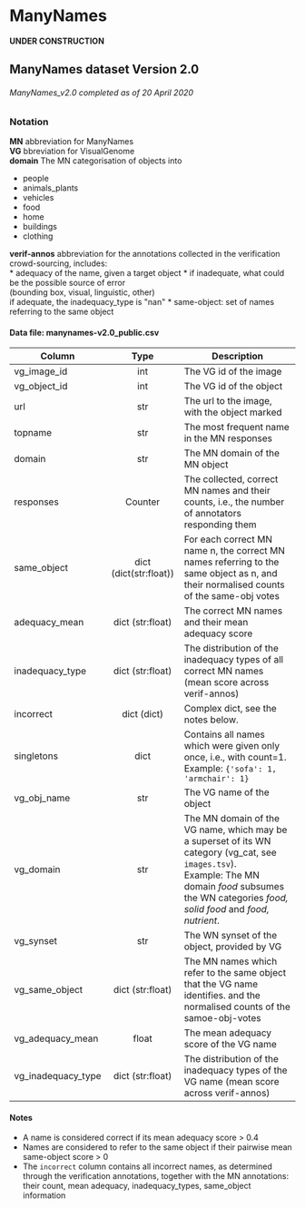 
# ManyNames

**UNDER CONSTRUCTION**

## ManyNames dataset Version 2.0
###### ManyNames_v2.0 completed as of 20 April 2020

### Notation
**MN** abbreviation for ManyNames  
**VG** bbreviation for VisualGenome  
**domain** The MN categorisation of objects into  
   * people
   * animals_plants
   * vehicles
   * food
   * home
   * buildings
   * clothing
   
**verif-annos** abbreviation for the annotations collected in the verification crowd-sourcing, includes:  
    * adequacy of the name, given a target object
    * if inadequate, what could be the possible source of error  
        (bounding box, visual, linguistic, other)  
        if adequate, the inadequacy_type is "nan"
    * same-object: set of names referring to the same object

#### Data file: manynames-v2.0_public.csv

| Column | Type | Description | 
| -------- | :-------: | -------- |
| vg_image_id | int | The VG id of the image |
| vg_object_id | int | The VG id of the object |
| url | str | The url to the image, with the object marked | 
| topname | str | The most frequent name in the MN responses |
| domain | str | The MN domain of the MN object |
| responses | Counter | The collected, correct MN names and their counts, i.e., the number of annotators responding them | 
| same_object | dict (dict(str:float)) | For each correct MN name n, the correct MN names referring to the same object as n, and their normalised counts of the same-obj votes |
| adequacy_mean | dict (str:float) | The correct MN names and their mean adequacy score |
| inadequacy_type | dict (str:float) | The distribution of the inadequacy types of all correct MN names (mean score across verif-annos) |
| incorrect | dict (dict) | Complex dict, see the notes below. | 
| singletons | dict | Contains all names which were given only once, i.e., with count=1. <br>Example: `{'sofa': 1, 'armchair': 1}` |
| vg_obj_name | str | The VG name of the object |
| vg_domain | str | The MN domain of the VG name, which may be a superset of its WN category (vg_cat, see `images.tsv`). <br>Example: The MN domain *food* subsumes the WN categories *food, solid food* and *food, nutrient*. |
| vg_synset | str | The WN synset of the object, provided by VG |
| vg_same_object | dict (str:float) | The MN names which refer to the same object that the VG name identifies. and the normalised counts of the samoe-obj-votes |
| vg_adequacy_mean | float | The mean adequacy score of the VG name |
| vg_inadequacy_type | dict (str:float)| The distribution of the inadequacy types of the VG name (mean score across verif-annos) |


#### Notes
   * A name is considered correct if its mean adequacy score > 0.4
   * Names are considered to refer to the same object if their pairwise mean same-object score > 0
   * The `incorrect` column contains all incorrect names, as determined through the verification annotations, together with the MN annotations: their count, mean adequacy, inadequacy_types, same_object information
